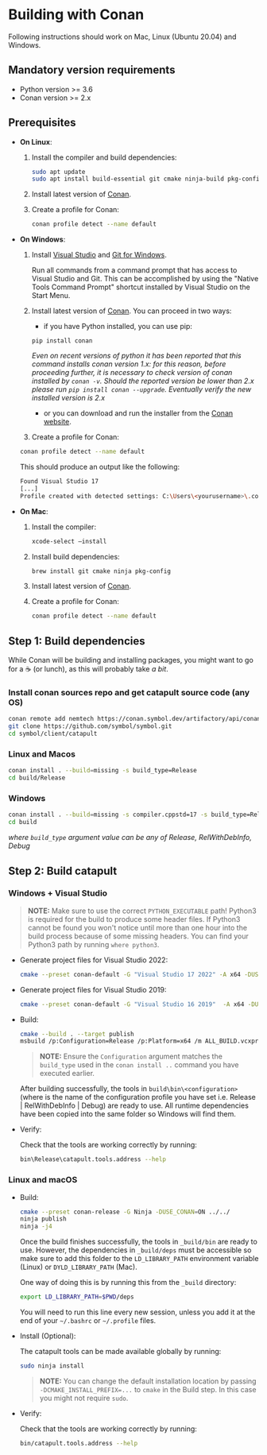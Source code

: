 # Building with Conan

Following instructions should work on Mac, Linux (Ubuntu 20.04) and Windows.

## Mandatory version requirements
- Python version >= 3.6
- Conan version >= 2.x

## Prerequisites

* **On Linux**:

  1. Install the compiler and build dependencies:

     ```sh
     sudo apt update
     sudo apt install build-essential git cmake ninja-build pkg-config
     ```

  2. Install latest version of [Conan](https://conan.io/downloads.html).

  3. Create a profile for Conan:

     ```sh
     conan profile detect --name default
     ```

* **On Windows**:

  1. Install [Visual Studio](https://visualstudio.microsoft.com/) and [Git for Windows](https://git-scm.com/download/win).

     Run all commands from a command prompt that has access to Visual Studio and Git. This can be accomplished by using the "Native Tools Command Prompt" shortcut installed by Visual Studio on the Start Menu.

  2. Install latest version of [Conan](https://conan.io/downloads.html). You can proceed in two ways:
  
        - if you have Python installed, you can use pip:
		
		```shell
        pip install conan
        ```
        _Even on recent versions of python it has been reported that this command installs conan version 1.x: for this reason, before proceeding further, it is necessary to check version of conan installed by `conan -v`. Should the reported version be lower than 2.x please run `pip install conan --upgrade`. Eventually verify the new installed version is 2.x_

        - or you can download and run the installer from the [Conan website](https://conan.io/downloads.html).

  3. Create a profile for Conan:

   ```sh
   conan profile detect --name default
   ```
   This should produce an output like the following:
   ```sh
   Found Visual Studio 17
   [...]
   Profile created with detected settings: C:\Users\<yourusername>\.conan\profiles\default
   ```

* **On Mac**:

  1. Install the compiler:

     ```sh
     xcode-select —install
     ```

  2. Install build dependencies:

     ```sh
     brew install git cmake ninja pkg-config
     ```

  3. Install latest version of [Conan](https://conan.io/downloads.html).

  4. Create a profile for Conan:

      ```sh
     conan profile detect --name default
      ```

## Step 1: Build dependencies

While Conan will be building and installing packages, you might want to go for a ☕ (or lunch),
as this will probably take *a bit*.

### Install conan sources repo and get catapult source code (any OS)
```sh
conan remote add nemtech https://conan.symbol.dev/artifactory/api/conan/catapult
git clone https://github.com/symbol/symbol.git
cd symbol/client/catapult
```

### Linux and Macos
```sh
conan install . --build=missing -s build_type=Release
cd build/Release
```

### Windows
```sh
conan install . --build=missing -s compiler.cppstd=17 -s build_type=Release
cd build
```
_where `build_type` argument value can be any of Release, RelWithDebInfo, Debug_


## Step 2: Build catapult

### Windows + Visual Studio

> **NOTE:**
> Make sure to use the correct ``PYTHON_EXECUTABLE`` path! Python3 is required for the build to produce some header files. If Python3 cannot be found you won't notice until more than one hour into the build process because of some missing headers. You can find your Python3 path by running ``where python3``.

* Generate project files for Visual Studio 2022:

  ```sh
  cmake --preset conan-default -G "Visual Studio 17 2022" -A x64 -DUSE_CONAN=ON -DPYTHON_EXECUTABLE:FILEPATH=X:/python3x/python.exe ..
  ```

* Generate project files for Visual Studio 2019:

  ```sh
  cmake --preset conan-default -G "Visual Studio 16 2019"  -A x64 -DUSE_CONAN=ON -DPYTHON_EXECUTABLE:FILEPATH=X:/python3x/python.exe ..
  ```

* Build:

  ```sh
  cmake --build . --target publish
  msbuild /p:Configuration=Release /p:Platform=x64 /m ALL_BUILD.vcxproj
  ```
  > **NOTE:** Ensure the `Configuration` argument matches the `build_type` used in the `conan install ..` command you have executed earlier.

  After building successfully, the tools in ``build\bin\<configuration>`` (where <configuration> is the name of the configuration profile you have set i.e. Release | RelWithDebInfo | Debug) are ready to use. All runtime dependencies have been copied into the same folder so Windows will find them.

* Verify:

  Check that the tools are working correctly by running:

  ```sh
  bin\Release\catapult.tools.address --help
  ```

### Linux and macOS

* Build:

  ```sh
  cmake --preset conan-release -G Ninja -DUSE_CONAN=ON ../../
  ninja publish
  ninja -j4
  ```

  Once the build finishes successfully, the tools in ``_build/bin`` are ready to use. However, the dependencies in ``_build/deps`` must be accessible so make sure to add this folder to the ``LD_LIBRARY_PATH`` environment variable (Linux) or ``DYLD_LIBRARY_PATH`` (Mac).

  One way of doing this is by running this from the ``_build`` directory:

  ```sh
  export LD_LIBRARY_PATH=$PWD/deps
  ```

  You will need to run this line every new session, unless you add it at the end of your ``~/.bashrc`` or ``~/.profile`` files.

* Install (Optional):

  The catapult tools can be made available globally by running:

  ```sh
  sudo ninja install
  ```

  > **NOTE:**
  > You can change the default installation location by passing ``-DCMAKE_INSTALL_PREFIX=...`` to ``cmake`` in the Build step. In this case you might not require ``sudo``.

* Verify:

  Check that the tools are working correctly by running:

  ```sh
  bin/catapult.tools.address --help
  ```
